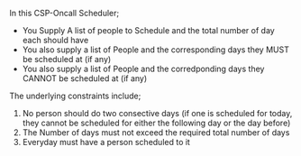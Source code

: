 In this CSP-Oncall Scheduler;
- You Supply A list of people to Schedule and the total number of day each should have 
- You also supply a list of People and the corresponding days they MUST be scheduled at (if any)
- You also supply a list of People and the corredponding days they CANNOT be scheduled at (if any)

The underlying constraints include;
1. No person should do two consective days (if one is scheduled for today, they cannot be scheduled for either the following day or the day before)
2. The Number of days must not exceed the required total number of days
3. Everyday must have a person scheduled to it
 